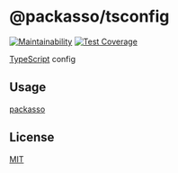 # @packasso/tsconfig

[![Maintainability](https://api.codeclimate.com/v1/badges/aaced5b2261f8a59b7cd/maintainability)](https://codeclimate.com/github/qiwi/packasso/maintainability)
[![Test Coverage](https://api.codeclimate.com/v1/badges/aaced5b2261f8a59b7cd/test_coverage)](https://codeclimate.com/github/qiwi/packasso/test_coverage)

[TypeScript](https://typescriptlang.org/) config

## Usage

[packasso](https://www.npmjs.com/package/packasso)

## License

[MIT](./LICENSE)
